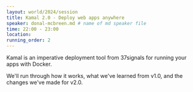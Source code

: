 ```yaml
---
layout: world/2024/session
title: Kamal 2.0 - Deploy web apps anywhere
speaker: donal-mcbreen.md # name of md speaker file
time: 22:00 - 23:00
location: 
running_order: 2
---
```


Kamal is an imperative deployment tool from 37signals for running your apps with Docker.

We'll run through how it works, what we've learned from v1.0, and the changes we've made for v2.0.